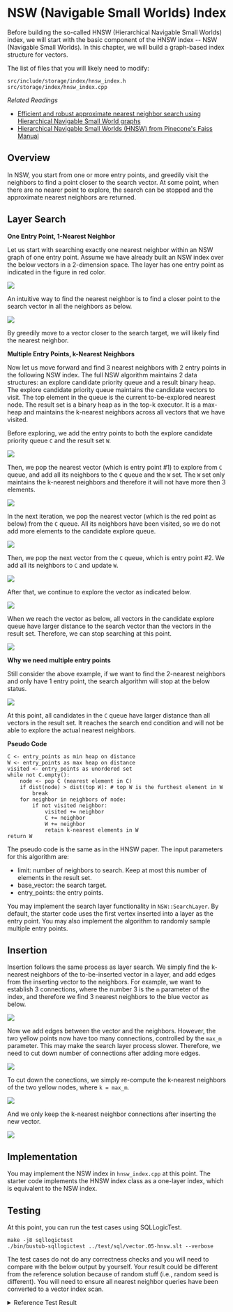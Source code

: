 # NSW (Navigable Small Worlds) Index


Before building the so-called HNSW (Hierarchical Navigable Small Worlds) index, we will start with the basic component of the HNSW index -- NSW (Navigable Small Worlds). In this chapter, we will build a graph-based index structure for vectors.

The list of files that you will likely need to modify:

```
src/include/storage/index/hnsw_index.h
src/storage/index/hnsw_index.cpp
```

*Related Readings*

* [Efficient and robust approximate nearest neighbor search using Hierarchical Navigable Small World graphs](https://arxiv.org/abs/1603.09320)
* [Hierarchical Navigable Small Worlds (HNSW) from Pinecone's Faiss Manual](https://www.pinecone.io/learn/series/faiss/hnsw/)

## Overview

In NSW, you start from one or more entry points, and greedily visit the neighbors to find a point closer to the search vector. At some point, when there are no nearer point to explore, the search can be stopped and the approximate nearest neighbors are returned.

## Layer Search

**One Entry Point, 1-Nearest Neighbor**

Let us start with searching exactly one nearest neighbor within an NSW graph of one entry point. Assume we have already built an NSW index over the below vectors in a 2-dimension space. The layer has one entry point as indicated in the figure in red color.

![](./vector-db/05-nsw-explore-1.svg)

An intuitive way to find the nearest neighbor is to find a closer point to the search vector in all the neighbors as below.

![](./vector-db/05-nsw-explore-2.svg)

By greedily move to a vector closer to the search target, we will likely find the nearest neighbor.

**Multiple Entry Points, k-Nearest Neighbors**

Now let us move forward and find 3 nearest neighbors with 2 entry points in the following NSW index. The full NSW algorithm maintains 2 data structures: an explore candidate priority queue and a result binary heap. The explore candidate priority queue maintains the candidate vectors to visit. The top element in the queue is the current to-be-explored nearest node. The result set is a binary heap as in the top-k executor. It is a max-heap and maintains the k-nearest neighbors across all vectors that we have visited.

Before exploring, we add the entry points to both the explore candidate priority queue `C` and the result set `W`.

![](./vector-db/05-nsw-explore-3.svg)

Then, we pop the nearest vector (which is entry point #1) to explore from `C` queue, and add all its neighbors to the `C` queue and the `W` set. The `W` set only maintains the k-nearest neighbors and therefore it will not have more then 3 elements.

![](./vector-db/05-nsw-explore-4.svg)

In the next iteration, we pop the nearest vector (which is the red point as below) from the `C` queue. All its neighbors have been visited, so we do not add more elements to the candidate explore queue.

![](./vector-db/05-nsw-explore-5.svg)

Then, we pop the next vector from the `C` queue, which is entry point #2. We add all its neighbors to `C` and update `W`.

![](./vector-db/05-nsw-explore-6.svg)

After that, we continue to explore the vector as indicated below.

![](./vector-db/05-nsw-explore-7.svg)

When we reach the vector as below, all vectors in the candidate explore queue have larger distance to the search vector than the vectors in the result set. Therefore, we can stop searching at this point.

![](./vector-db/05-nsw-explore-8.svg)

**Why we need multiple entry points**

Still consider the above example, if we want to find the 2-nearest neighbors and only have 1 entry point, the search algorithm will stop at the below status.

![](./vector-db/05-nsw-explore-5-stop.svg)

At this point, all candidates in the `C` queue have larger distance than all vectors in the result set. It reaches the search end condition and will not be able to explore the actual nearest neighbors.

**Pseudo Code**

```
C <- entry_points as min heap on distance
W <- entry_points as max heap on distance
visited <- entry_points as unordered set
while not C.empty():
    node <- pop C (nearest element in C)
    if dist(node) > dist(top W): # top W is the furthest element in W
        break
    for neighbor in neighbors of node:
        if not visited neighbor:
            visited += neighbor
            C += neighbor
            W += neighbor
            retain k-nearest elements in W
return W
```

The pseudo code is the same as in the HNSW paper. The input parameters for this algorithm are:

* limit: number of neighbors to search. Keep at most this number of elements in the result set.
* base_vector: the search target.
* entry_points: the entry points.

You may implement the search layer functionality in `NSW::SearchLayer`. By default, the starter code uses the first vertex inserted into a layer as the entry point. You may also implement the algorithm to randomly sample multiple entry points.

## Insertion

Insertion follows the same process as layer search. We simply find the k-nearest neighbors of the to-be-inserted vector in a layer, and add edges from the inserting vector to the neighbors. For example, we want to establish 3 connections, where the number 3 is the `m` parameter of the index, and therefore we find 3 nearest neighbors to the blue vector as below.

![](./vector-db/05-nsw-insert-1.svg)

Now we add edges between the vector and the neighbors. However, the two yellow points now have too many connections, controlled by the `max_m` parameter. This may make the search layer process slower. Therefore, we need to cut down number of connections after adding more edges.

![](./vector-db/05-nsw-insert-2.svg)

To cut down the conections, we simply re-compute the k-nearest neighbors of the two yellow nodes, where `k = max_m`.

![](./vector-db/05-nsw-insert-3.svg)

And we only keep the k-nearest neighbor connections after inserting the new vector.

![](./vector-db/05-nsw-insert-4.svg)

## Implementation

You may implement the NSW index in `hnsw_index.cpp` at this point. The starter code implements the HNSW index class as a one-layer index, which is equivalent to the NSW index.

## Testing

At this point, you can run the test cases using SQLLogicTest.

```
make -j8 sqllogictest
./bin/bustub-sqllogictest ../test/sql/vector.05-hnsw.slt --verbose
```

The test cases do not do any correctness checks and you will need to compare with the below output by yourself. Your result could be different from the reference solution because of random stuff (i.e., random seed is different). You will need to ensure all nearest neighbor queries have been converted to a vector index scan.

<details>

<summary>Reference Test Result</summary>

```
{{#include vector.05-hnsw.slt.1.ref}}
```

</details>
